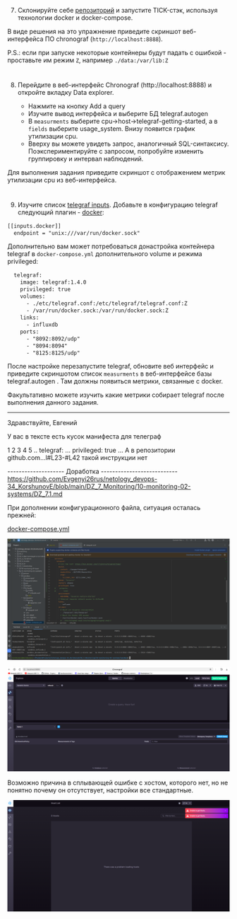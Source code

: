7. Склонируйте себе [репозиторий](https://github.com/influxdata/sandbox/tree/master) и запустите TICK-стэк, 
используя технологии docker и docker-compose.

В виде решения на это упражнение приведите скриншот веб-интерфейса ПО chronograf (`http://localhost:8888`). 

P.S.: если при запуске некоторые контейнеры будут падать с ошибкой - проставьте им режим `Z`, например
`./data:/var/lib:Z`
#
8. Перейдите в веб-интерфейс Chronograf (http://localhost:8888) и откройте вкладку Data explorer.
        
    - Нажмите на кнопку Add a query
    - Изучите вывод интерфейса и выберите БД telegraf.autogen
    - В `measurments` выберите cpu->host->telegraf-getting-started, а в `fields` выберите usage_system. Внизу появится график утилизации cpu.
    - Вверху вы можете увидеть запрос, аналогичный SQL-синтаксису. Поэкспериментируйте с запросом, попробуйте изменить группировку и интервал наблюдений.

Для выполнения задания приведите скриншот с отображением метрик утилизации cpu из веб-интерфейса.
#
9. Изучите список [telegraf inputs](https://github.com/influxdata/telegraf/tree/master/plugins/inputs). 
Добавьте в конфигурацию telegraf следующий плагин - [docker](https://github.com/influxdata/telegraf/tree/master/plugins/inputs/docker):
```
[[inputs.docker]]
  endpoint = "unix:///var/run/docker.sock"
```

Дополнительно вам может потребоваться донастройка контейнера telegraf в `docker-compose.yml` дополнительного volume и 
режима privileged:
```
  telegraf:
    image: telegraf:1.4.0
    privileged: true
    volumes:
      - ./etc/telegraf.conf:/etc/telegraf/telegraf.conf:Z
      - /var/run/docker.sock:/var/run/docker.sock:Z
    links:
      - influxdb
    ports:
      - "8092:8092/udp"
      - "8094:8094"
      - "8125:8125/udp"
```

После настройке перезапустите telegraf, обновите веб интерфейс и приведите скриншотом список `measurments` в 
веб-интерфейсе базы telegraf.autogen . Там должны появиться метрики, связанные с docker.

Факультативно можете изучить какие метрики собирает telegraf после выполнения данного задания.

-----------------------------------------------

Здравствуйте, Евгений

У вас в тексте есть кусок манифеста для телеграф

1
2
3
4
5
..
telegraf:
    ...
    privileged: true
...
А в репозитории github.com...l#L23-#L42 такой инструкции нет

-------------------- Доработка ---------------------------
https://github.com/Evgenyi26rus/netology_devops-34_KorshunovE/blob/main/DZ_7_Monitoring/10-monitoring-02-systems/DZ_7.1.md

При дополнении конфигурационного файла, ситуация осталась прежней:

[docker-compose.yml](sandbox%2Fdocker-compose.yml)

![7.1.8 dor 1.png](picture%2F7.1.8%20dor%201.png)

![7.1.8. dor 1.1.png](picture%2F7.1.8.%20dor%201.1.png)

Возможно причина в сплывающей ошибке с хостом, которого нет, но не понятно почему он отсутствует, настройки все стандартные.

![7.1.9 dor 1.2.png](picture%2F7.1.9%20dor%201.2.png)